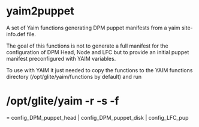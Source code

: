 yaim2puppet
===========

A set of Yaim functions generating DPM puppet manifests from a yaim site-info.def file.

The goal of this functions is not to generate a full manifest for the configuration of DPM Head, Node and LFC but to provide an initial puppet manifest preconfigured with YAIM variables.


To use with YAIM  it just needed to copy the functions to the YAIM functions directory (/opt/glite/yaim/functions by default) and run

# /opt/glite/yaim -r -s <path to site-info.def file> -f <function>
<function> = config_DPM_puppet_head | config_DPM_puppet_disk | config_LFC_pup


